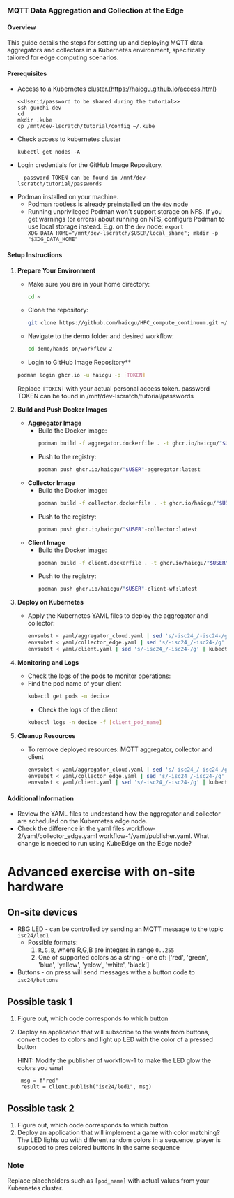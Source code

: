 ### MQTT Data Aggregation and Collection at the Edge

#### Overview
This guide details the steps for setting up and deploying MQTT data aggregators and collectors in a Kubernetes environment, specifically tailored for edge computing scenarios.

#### Prerequisites
- Access to a Kubernetes cluster.(https://haicgu.github.io/access.html)
    ```
    <<Userid/password to be shared during the tutorial>>
    ssh guoehi-dev
    cd
    mkdir .kube
    cp /mnt/dev-lscratch/tutorial/config ~/.kube
   ```
- Check access to kubernetes cluster
  ```
  kubectl get nodes -A
   ```
- Login credentials for the GitHub Image Repository.
  ```
    password TOKEN can be found in /mnt/dev-lscratch/tutorial/passwords
   ```
- Podman installed on your machine.
   - Podman rootless is already preinstalled on the `dev` node
   - Running unprivileged Podman won't support storage on NFS. If you get warnings (or errors) about running on NFS, configure Podman to use local storage instead. E.g. on the `dev` node: `export XDG_DATA_HOME="/mnt/dev-lscratch/$USER/local_share"; mkdir -p "$XDG_DATA_HOME"`

#### Setup Instructions

1. **Prepare Your Environment**
   - Make sure you are in your home directory:
     ```bash
     cd ~
     ```
   - Clone the repository:
     ```bash
     git clone https://github.com/haicgu/HPC_compute_continuum.git ~/demo/
     ```
   - Navigate to the demo folder and desired workflow:
     ```bash
     cd demo/hands-on/workflow-2
     ```
   - Login to GitHub Image Repository**
   ```bash
   podman login ghcr.io -u haicgu -p [TOKEN]
   ```
   Replace `[TOKEN]` with your actual personal access token.
   password TOKEN can be found in /mnt/dev-lscratch/tutorial/passwords

3. **Build and Push Docker Images**
   - **Aggregator Image**
     - Build the Docker image:
       ```bash
       podman build -f aggregator.dockerfile . -t ghcr.io/haicgu/"$USER"-aggregator:latest
       ```
     - Push to the registry:
       ```bash
       podman push ghcr.io/haicgu/"$USER"-aggregator:latest
       ```
   - **Collector Image**
     - Build the Docker image:
       ```bash
       podman build -f collector.dockerfile . -t ghcr.io/haicgu/"$USER"-collector:latest
       ```
     - Push to the registry:
       ```bash
       podman push ghcr.io/haicgu/"$USER"-collector:latest
       ```
   - **Client Image**
     - Build the Docker image:
       ```bash
       podman build -f client.dockerfile . -t ghcr.io/haicgu/"$USER"-client-wf:latest
       ```
     - Push to the registry:
       ```bash
       podman push ghcr.io/haicgu/"$USER"-client-wf:latest
       ```

4. **Deploy on Kubernetes**
   - Apply the Kubernetes YAML files to deploy the aggregator and collector:
     ```bash
     envsubst < yaml/aggregator_cloud.yaml | sed 's/-isc24_/-isc24-/g' | kubectl create -f -
     envsubst < yaml/collector_edge.yaml | sed 's/-isc24_/-isc24-/g' | kubectl create -f -
     envsubst < yaml/client.yaml | sed 's/-isc24_/-isc24-/g' | kubectl create -f -
     ```

5. **Monitoring and Logs**
   - Check the logs of the pods to monitor operations:
   - Find the pod name of your client
     ```bash
     kubectl get pods -n decice
     ```
     - Check the logs of the client
     ```bash
     kubectl logs -n decice -f [client_pod_name]
      ```
6. **Cleanup Resources**
   - To remove deployed resources: MQTT aggregator, collector and client
     ```bash
     envsubst < yaml/aggregator_cloud.yaml | sed 's/-isc24_/-isc24-/g' | kubectl delete -f -
     envsubst < yaml/collector_edge.yaml | sed 's/-isc24_/-isc24-/g' | kubectl delete -f -
     envsubst < yaml/client.yaml | sed 's/-isc24_/-isc24-/g' | kubectl delete -f -    
     ```

#### Additional Information
- Review the YAML files to understand how the aggregator and collector are scheduled on the Kubernetes edge node.
- Check the difference in the yaml files workflow-2/yaml/collector_edge.yaml workflow-1/yaml/publisher.yaml. What change is needed to run using KubeEdge on the Edge node?

# Advanced exercise with on-site hardware

## On-site devices

* RBG LED - can be controlled by sending an MQTT message to the topic `isc24/led1`
    * Possible formats:
        1. `R,G,B`, where R,G,B are integers in range `0..255`
        2. One of supported colors as a string - one of: ['red', 'green', 'blue', 'yellow', 'yelow', 'white', 'black']
* Buttons - on press will send messages withe a button code to `isc24/buttons`

## Possible task 1
1. Figure out, which code corresponds to which button
2. Deploy an application that will subscribe to the vents from buttons, convert codes to colors and light up LED with the color of a pressed button

   HINT: Modify the publisher of workflow-1 to make the LED glow the colors you wnat
   ```
    msg = f"red"
    result = client.publish("isc24/led1", msg)
    ```

## Possible task 2
1. Figure out, which code corresponds to which button
2. Deploy an application that will implement a game with color matching? The LED lights up with different random colors in a sequence, player is supposed to pres colored buttons in the same sequence


### Note
Replace placeholders such as `[pod_name]` with actual values from your Kubernetes cluster.

